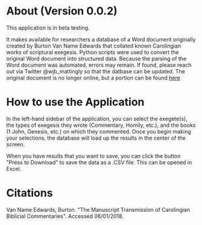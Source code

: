 # About (Version 0.0.2)
This application is in beta testing.

It makes available for researchers a database of a Word document originally created by Burton Van Name Edwards that collated known Carolingian works of scriptural exegesis. Python scripts were used to convert the original Word document into structured data. Because the parsing of the Word document was automated, errors may remain. If found, please reach out via Twitter @wjb_mattingly so that the datbase can be updated. The original document is no longer online, but a portion can be found [here](https://emf.pages.tcnj.edu/early-medieval-forum/carolingian/)

# How to use the Application
In the left-hand sidebar of the application, you can select the exegete(s), the types of exegesis they wrote (Commentary, Homily, etc.), and the books (1 John, Genesis, etc.) on which they commented. Once you begin making your selections, the database will load up the results in the center of the screen.

When you have results that you want to save, you can click the button "Press to Download" to save the data as a .CSV file. This can be opened in Excel.

# Citations
Van Name Edwards, Burton. "The Manuscript Transmission of Carolingian Biblicial Commentaries". Accessed 06/01/2018.
